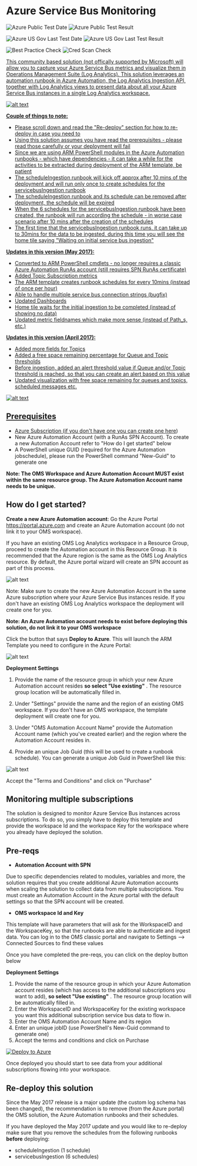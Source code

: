 # Azure Service Bus Monitoring

![Azure Public Test Date](https://azurequickstartsservice.blob.core.windows.net/badges/oms-servicebus-solution/PublicLastTestDate.svg)
![Azure Public Test Result](https://azurequickstartsservice.blob.core.windows.net/badges/oms-servicebus-solution/PublicDeployment.svg)

![Azure US Gov Last Test Date](https://azurequickstartsservice.blob.core.windows.net/badges/oms-servicebus-solution/FairfaxLastTestDate.svg)
![Azure US Gov Last Test Result](https://azurequickstartsservice.blob.core.windows.net/badges/oms-servicebus-solution/FairfaxDeployment.svg)

![Best Practice Check](https://azurequickstartsservice.blob.core.windows.net/badges/oms-servicebus-solution/BestPracticeResult.svg)
![Cred Scan Check](https://azurequickstartsservice.blob.core.windows.net/badges/oms-servicebus-solution/CredScanResult.svg)

<a href="https://portal.azure.com/#create/Microsoft.Template/uri/https%3A%2F%2Fraw.githubusercontent.com%2Fazure%2Fazure-quickstart-templates%2Fmaster%2Foms-servicebus-solution%2Fazuredeploy.json" target="_blank">
    


This community based solution (not offically supported by Microsoft) will allow you to capture your Azure Service Bus metrics and visualize them in Operations Management Suite (Log Analytics). This solution leverages an automation runbook in Azure Automation, the Log Analytics Ingestion API, together with Log Analytics views to present data about all your Azure Service Bus instances in a single Log Analytics workspace. 

![alt text](images/ServiceBusSolution.png "Solution View")



**Couple of things to note:**
+ Please scroll down and read the "Re-deploy" section for how to re-deploy in case you need to
+ Using this solution assumes you have read the prerequisites - please read those carefully or your deployment will fail
+ Since we are using ARM PowerShell modules in the Azure Automation runbooks - which have dependencies - it can take a while for the activities to be extracted during deployment of the ARM template, be patient
+ The scheduleIngestion runbook will kick off approx after 10 mins of the deployment and will run only once to create schedules for the servicebusIngestion runbook
+ The scheduleIngestion runbook and its schedule can be removed after deployment, the schedule will be expired
+ When the 6 schedules for the servicebusIngestion runbook have been created, the runbook will run according the schedule - in worse case scenario after 10 mins after the creation of the schedules
+ The first time that the servicebusIngestion runbook runs, it can take up to 30mins for the data to be ingested, during this time you will see the home tile saying "Waiting on initial service bus ingestion"

**Updates in this version (May 2017):**
+ Converted to ARM PowerShell cmdlets - no longer requires a classic Azure Automation RunAs account (still requires SPN RunAs certificate)
+ Added Topic Subscription metrics
+ The ARM template creates runbook schedules for every 10mins (instead of once per hour)
+ Able to handle multiple service bus connection strings (bugfix)
+ Updated Dashboards
+ Home tile waits for the initial ingestion to be completed (instead of showing no data)
+ Updated metric fieldnames which make more sense (instead of Path_s, etc.)

**Updates in this version (April 2017):**
+ Added more fields for Topics
+ Added a free space remaining percentage for Queue and Topic thresholds
+ Before ingestion, added an alert threshold value if Queue and/or Topic threshold is reached, so that you can create an alert based on this value
+ Updated visualization with free space remaining for queues and topics, scheduled messages etc.
 
![alt text](images/FreeSpaceAndAlertThreshold.png "Free space percentage and Alert Threshold")

## Prerequisites

+ Azure Subscription (if you don't have one you can create one [here](https://azure.microsoft.com/en-us/free/))
+ New Azure Automation Account (with a RunAs SPN Account). To create a new Automation Account refer to "How do I get started"  below
+ A PowerShell unique GUID (required for the Azure Automation jobschedule), please run the PowerShell command "New-Guid" to generate one

**Note: The OMS Workspace and Azure Automation Account MUST exist within the same resource group. The Azure Automation Account name needs to be unique.**

## How do I get started?

**Create a new Azure Automation account**: Go the Azure Portal https://portal.azure.com and create an Azure Automation account (do not link it to your OMS workspace).

If you have an existing OMS Log Analytics workspace in a Resource Group, proceed to create the Automation account in this Resource Group. It is recommended that the Azure region is the same as the OMS Log Analytics resource. By default, the Azure portal wizard will create an SPN account as part of this process.

![alt text](images/AAAccountSPN.png "SPN creation")

Note: Make sure to create the new Azure Automation Account in the same Azure subscription where your Azure Service Bus instances reside. If you don't have an existing OMS Log Analytics workspace the deployment will create one for you.

**Note: An Azure Automation account needs to exist before deploying this solution, do not link it to your OMS workspace**

Click the button that says **Deploy to Azure**. This will launch the ARM Template you need to configure in the Azure Portal:

![alt text](images/step3deploy.png "Deployment in the portal")

**Deployment Settings**

1. Provide the name of the resource group in which your new Azure Automation account resides **so select "Use existing"** . The resource group location will be automatically filled in.

2. Under "Settings" provide the name and the region of an existing OMS workspace. If you don't have an OMS workspace, the template deployment will create one for you.

3. Under "OMS Automation Account Name" provide the Automation Account name (which you've created earlier) and the region where the Automation Account resides in.

4. Provide an unique Job Guid (this will be used to create a runbook schedule). You can generate a unique Job Guid in PowerShell like this:

![alt text](images/NewGuid.png "Generate a new GUID in PowerShell")

Accept the "Terms and Conditions" and click on "Purchase"

                               

## Monitoring multiple subscriptions

The solution is designed to monitor Azure Service Bus instances across subscriptions.
To do so, you simply have to deploy this template and provide the workspace Id and the workspace Key for the workspace where you already have deployed the solution.

## Pre-reqs

- **Automation Account with SPN**

Due to specific dependencies related to modules, variables and more, the solution requires that you create additional Azure Automation accounts when scaling the solution to collect data from multiple subscriptions. You must create an Automation Account in the Azure portal with the default settings so that the SPN account will be created.

- **OMS workspace Id and Key**

This template will have parameters that will ask for the WorkspaceID and the WorkspaceKey, so that the runbooks are able to authenticate and ingest data.
You can log in to the OMS classic portal and navigate to Settings --> Connected Sources to find these values

Once you have completed the pre-reqs, you can click on the deploy button below

**Deployment Settings**

1. Provide the name of the resource group in which your Azure Automation account resides (which has access to the additional subscriptions you want to add), **so select "Use existing"** . The resource group location will be automatically filled in.
2. Enter the WorkspaceID and WorkspaceKey for the existing workspace you want this additional subscription service bus data to flow in.
3. Enter the OMS Automation Account Name and its region
4. Enter an unique jobID (use PowerShell's New-Guid command to generate one)
5. Accept the terms and conditions and click on Purchase

[![Deploy to Azure](https://raw.githubusercontent.com/Azure/azure-quickstart-templates/master/1-CONTRIBUTION-GUIDE/images/deploytoazure.svg?sanitize=true)](https://portal.azure.com/#create/Microsoft.Template/uri/https%3A%2F%2Fraw.githubusercontent.com%2Fazure%2Fazure-quickstart-templates%2Fmaster%2Foms-servicebus-solution%2Fnestedtemplates%2FaddMultipleSubscriptions.json) 

Once deployed you should start to see data from your additional subscriptions flowing into your workspace.

## Re-deploy this solution
Since the May 2017 release is a major update (the custom log schema has been changed), the recommendation is to remove (from the Azure portal) the OMS solution, the Azure Automation runbooks and their schedules.

If you have deployed the May 2017 update and you would like to re-deploy make sure that you remove the schedules from the following runbooks **before** deploying:
+ scheduleIngestion (1 schedule)
+ servicebusIngestion (6 schedules)


